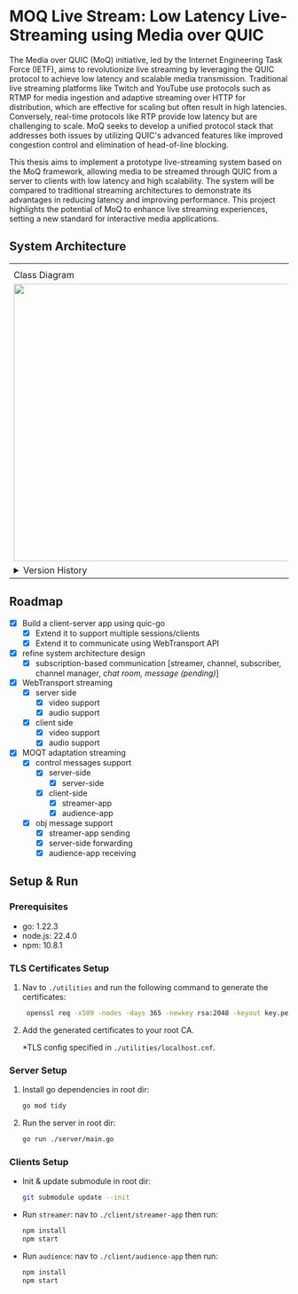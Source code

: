 # MOQ Live Stream: Low Latency Live-Streaming using Media over QUIC

The Media over QUIC (MoQ) initiative, led by the Internet Engineering Task Force (IETF), aims to revolutionize live streaming by leveraging the QUIC protocol to achieve low latency and scalable media transmission. Traditional live streaming platforms like Twitch and YouTube use protocols such as RTMP for media ingestion and adaptive streaming over HTTP for distribution, which are effective for scaling but often result in high latencies. Conversely, real-time protocols like RTP provide low latency but are challenging to scale. MoQ seeks to develop a unified protocol stack that addresses both issues by utilizing QUIC's advanced features like improved congestion control and elimination of head-of-line blocking.

This thesis aims to implement a prototype live-streaming system based on the MoQ framework, allowing media to be streamed through QUIC from a server to clients with low latency and high scalability. The system will be compared to traditional streaming architectures to demonstrate its advantages in reducing latency and improving performance. This project highlights the potential of MoQ to enhance live streaming experiences, setting a new standard for interactive media applications.

## System Architecture

<table>
  
  <th>
    <tr>
      <td>Class Diagram</td>
      <td>State Machine Diagram</td>
    </tr>
  </th>

  <tr>
    <td>
      <img width="500" src="https://github.com/user-attachments/assets/e8ef92f3-575d-4b83-8749-04b4dc798512">
    </td>
    <td>
      <img width="500" src="https://github.com/user-attachments/assets/6f148cd6-dee1-4b36-a237-aa2300644c0a">
    </td>
  </tr>

  <tr>
    <td>
      <details>
        <summary>Version History</summary>
        <table>
          <tr>
            <td>
              <img width="500" src="https://github.com/user-attachments/assets/f373b95a-dc1a-434d-9fd4-c75817a14e87"/>
            </td>
          </tr>
          <tr>
            <td>
              <img width="500" src="https://github.com/user-attachments/assets/80f2845b-fb36-4041-a446-fd5960dd7e6a"/>
            </td>
          </tr>
          <tr>
            <td>
              <img width="500" src="https://github.com/user-attachments/assets/94ad26d3-fb4d-4016-9247-12ae484c80bb"/>
            </td>
          </tr>
          <tr>
            <td>
              <img width="500" src="https://github.com/user-attachments/assets/a1553e78-808f-4d91-b2e3-ebcef4188c95"/>
            </td>
          </tr>
          <tr>
            <td>
              <img width="500" src="https://github.com/user-attachments/assets/1d683f32-98c6-4147-887d-cd4ff84dac41"/>
            </td>
          </tr>
          <tr>
            <td>
              <img width="500" src="https://github.com/user-attachments/assets/87b76cf9-b5c9-4e0d-9254-0bac5d46607e"/>
            </td>
          </tr>
        </table>
      </details>
    </td>
    <td>
      <details>
        <summary>Version History</summary>
        <table>
          <tr>
            <td>
              <img width="500" src="https://github.com/user-attachments/assets/08d8abfe-b27c-45e8-9ce2-e6269ec1d361"/>
            </td>
          </tr>
          <tr>
            <td>
              <img width="500" src="https://github.com/user-attachments/assets/583fdc66-a9f3-458f-bbab-8ef2a843a063"/>
            </td>
          </tr>
        </table>
      </details>
    </td>
  </tr>
  
</table>

## Roadmap

- [x] Build a client-server app using quic-go
  - [x] Extend it to support multiple sessions/clients
  - [x] Extend it to communicate using WebTransport API
- [x] refine system architecture design
  - [x] subscription-based communication [streamer, channel, subscriber, channel manager, *chat room, message (pending)*]
- [x] WebTransport streaming
  - [x] server side
    - [x] video support
    - [x] audio support
  - [x] client side
    - [x] video support
    - [x] audio support
- [x] MOQT adaptation streaming
  - [x] control messages support
    - [x] server-side
      - [x] server-side
    - [x] client-side
      - [x] streamer-app
      - [x] audience-app
  - [x] obj message support
    - [x] streamer-app sending
    - [x] server-side forwarding
    - [x] audience-app receiving

## Setup & Run

### Prerequisites

- go: 1.22.3
- node.js: 22.4.0
- npm: 10.8.1

### TLS Certificates Setup

1. Nav to `./utilities` and run the following command to generate the certificates:

   ```sh
    openssl req -x509 -nodes -days 365 -newkey rsa:2048 -keyout key.pem -out cert.pem -config localhost.cnf
   ```

2. Add the generated certificates to your root CA.

   \*TLS config specified in `./utilities/localhost.cnf`.

### Server Setup

1. Install go dependencies in root dir:

   ```sh
   go mod tidy
   ```

2. Run the server in root dir:

   ```sh
   go run ./server/main.go
   ```

### Clients Setup

- Init & update submodule in root dir:

  ```sh
  git submodule update --init
  ```

- Run `streamer`: nav to `./client/streamer-app` then run:

  ```sh
  npm install
  npm start
  ```

- Run `audience`: nav to `./client/audience-app` then run:

  ```sh
  npm install
  npm start
  ```
